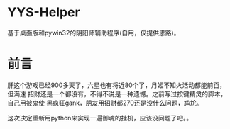 # YYS-Helper
基于桌面版和pywin32的阴阳师辅助程序(自用，仅提供思路)。

# 前言
肝这个游戏已经900多天了，六星也有将近80个了，月姬不知火活动都能前百，但满速
招财还是一个都没有，不得不说是一种遗憾。之前写过按键精灵的脚本，自己用被鬼使
黑疯狂gank，朋友用招财都270还是没什么问题，尴尬。

这次决定重新用python来实现一遍御魂的挂机，应该没问题了吧。。

